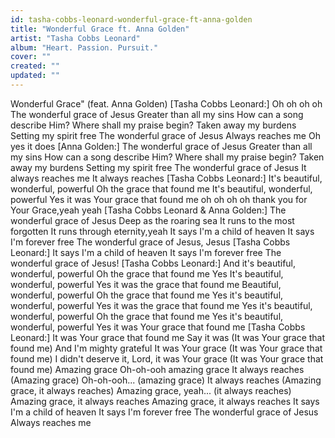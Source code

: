 ```yaml
---
id: tasha-cobbs-leonard-wonderful-grace-ft-anna-golden
title: "Wonderful Grace ft. Anna Golden"
artist: "Tasha Cobbs Leonard"
album: "Heart. Passion. Pursuit."
cover: ""
created: ""
updated: ""
---
```


Wonderful Grace"
(feat. Anna Golden)
[Tasha Cobbs Leonard:]
Oh oh oh oh
The wonderful grace of Jesus
Greater than all my sins
How can a song describe Him?
Where shall my praise begin?
Taken away my burdens
Setting my spirit free
The wonderful grace of Jesus
Always reaches me
Oh yes it does
[Anna Golden:]
The wonderful grace of Jesus
Greater than all my sins
How can a song describe Him?
Where shall my praise begin?
Taken away my burdens
Setting my spirit free
The wonderful grace of Jesus
It always reaches me
It always reaches
[Tasha Cobbs Leonard:]
It's beautiful, wonderful, powerful
Oh the grace that found me
It's beautiful, wonderful, powerful
Yes it was Your grace that found me
oh oh oh oh
thank you for Your Grace,yeah yeah
[Tasha Cobbs Leonard & Anna Golden:]
The wonderful grace of Jesus
Deep as the roaring sea
It runs to the most forgotten
It runs through eternity,yeah
It says I'm a child of heaven
It says I'm forever free
The wonderful grace of Jesus, Jesus
[Tasha Cobbs Leonard:]
It says I'm a child of heaven
It says I'm forever free
The wonderful grace of Jesus!
[Tasha Cobbs Leonard:]
And it's beautiful, wonderful, powerful
Oh the grace that found me
Yes It's beautiful, wonderful, powerful
Yes it was the grace that found me
Beautiful, wonderful, powerful
Oh the grace that found me
Yes it's beautiful, wonderful, powerful
Yes it was the grace that found me
Yes it's beautiful, wonderful, powerful
Oh the grace that found me
Yes it's beautiful, wonderful, powerful
Yes it was Your grace that found me
[Tasha Cobbs Leonard:]
It was Your grace that found me
Say it was (It was Your grace that found me)
And I'm mighty grateful
It was Your grace (It was Your grace that found me)
I didn't deserve it, Lord, it was Your grace
(It was Your grace that found me)
Amazing grace
Oh-oh-ooh amazing grace
It always reaches
(Amazing grace)
Oh-oh-ooh... (amazing grace)
It always reaches
(Amazing grace, it always reaches)
Amazing grace, yeah... (it always reaches)
Amazing grace, it always reaches
Amazing grace, it always reaches
It says I'm a child of heaven
It says I'm forever free
The wonderful grace of Jesus
Always reaches me